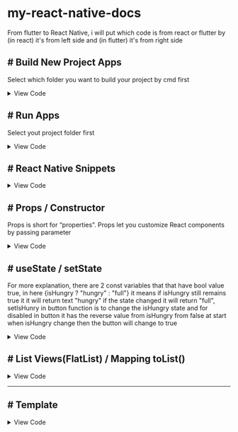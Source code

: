 # my-react-native-docs
  From flutter to React Native, i will put which code is from react or flutter by (in react) it's from left side and (in flutter) it's from right side

 ## # Build New Project Apps
Select which folder you want to build your project by cmd first
  
<details>
 <summary> View Code </summary>

 
```
npx react-native init ProjectName
```
  
</details>
  
  
 ## # Run Apps
Select yout project folder first
  
<details>
 <summary> View Code </summary>

 
```
npx react-native run-android
```
</details>
 
 ## # React Native Snippets

<details>
 <summary> View Code </summary>

```
// rnfes
import { StyleSheet, Text, View } from "react-native";
import React from "react";

const App = () => {
  return (
    <View>
      <Text>App</Text>
    </View>
  );
};

export default App;

const styles = StyleSheet.create({});

// rnfs
import { StyleSheet, Text, View } from "react-native";
import React from "react";

export default function App() {
  return (
    <View>
      <Text>App</Text>
    </View>
  );
}

const styles = StyleSheet.create({});

```
</details>

 ## # Props  / Constructor 
Props is short for “properties”. Props let you customize React components by passing parameter

<details>
 <summary> View Code </summary>

```
import React from 'react';
import { Text, View, Image } from 'react-native';
  
  const Cat = (props) => {
  return (
    <View>
      <Text>Hello, I am {props.name}!</Text>
    </View>
  );
}

const Cafe = () => {
  return (
    <View>
      <Cat name="Maru" />
      <Cat name="Jellylorum" />
      <Cat name="Spot" />
    </View>
  );
}

```
</details>
 
 
  ## # useState / setState
  
  For more explanation, there are 2 const variables that that have bool value true, in here {isHungry ? "hungry" : "full"} it means if isHungry still remains true it it will return text "hungry" if the state changed it will return "full", setIsHunry in button function is to change the isHungry state and for disabled in button it has the reverse value from isHungry from false at start when isHungry change then the button will change to true

<details>
 <summary> View Code </summary>

```
import React, { useState } from "react";
import { Button, Text, View } from "react-native";

  
const Cat = (props) => {
  const [isHungry, setIsHungry] = useState(true);

  return (
    <View>
      <Text>
        I am {props.name}, and I am {isHungry ? "hungry" : "full"}!
      </Text>
      <Button
        onPress={() => {
          setIsHungry(false);
        }}
        disabled={!isHungry}
        title={isHungry ? "Pour me some milk, please!" : "Thank you!"}
      />
    </View>
  );
}

const Cafe = () => {
  return (
    <>
      <Cat name="Munkustrap" />
      <Cat name="Spot" />
    </>
  );
}
      
```
 
</details>

 
## # List Views(FlatList) / Mapping toList()

<details>
 <summary> View Code </summary>

- React Native [List Views](https://reactnative.dev/docs/using-a-listview) 
 
</details>
  

 
 ---
 
 
 
 
  ## # Template

<details>
 <summary> View Code </summary>

 
```

```
 
</details>

